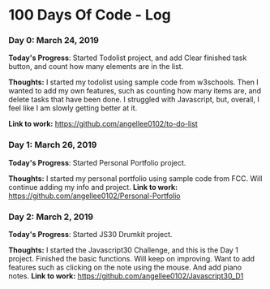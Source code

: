 # 100 Days Of Code - Log

### Day 0: March 24, 2019 

**Today's Progress**: Started Todolist project, and add Clear finished task button, and count how many elements are in the list.

**Thoughts:** I started my todolist using sample code from w3schools. Then I wanted to add my own features, such as counting how many items are, and delete tasks that have been done. I struggled with Javascript, but, overall, I feel like I am slowly getting better at it.

**Link to work:** https://github.com/angellee0102/to-do-list


### Day 1: March 26, 2019 

**Today's Progress**: Started Personal Portfolio project.

**Thoughts:** I started my personal portfolio using sample code from FCC. Will continue adding my info and project.
**Link to work:** https://github.com/angellee0102/Personal-Portfolio

### Day 2: March 2, 2019 

**Today's Progress**: Started JS30 Drumkit project.

**Thoughts:** I started the Javascript30 Challenge, and this is the Day 1 project. Finished the basic functions. Will keep on improving. Want to add features such as clicking on the note using the mouse. And add piano notes.
**Link to work:** https://github.com/angellee0102/Javascript30_D1
